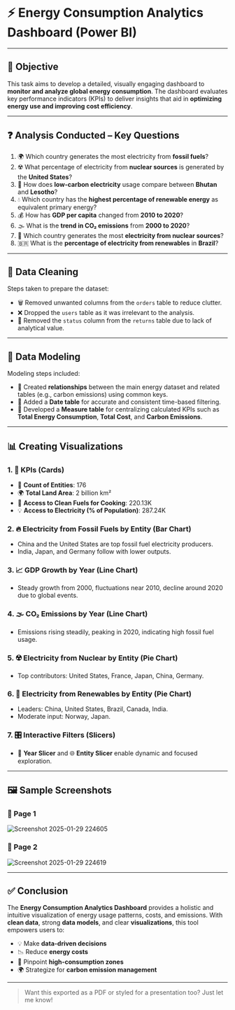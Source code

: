 # ⚡ Energy Consumption Analytics Dashboard (Power BI)

---

## 🎯 Objective  
This task aims to develop a detailed, visually engaging dashboard to **monitor and analyze global energy consumption**. The dashboard evaluates key performance indicators (KPIs) to deliver insights that aid in **optimizing energy use and improving cost efficiency**.

---

## ❓ Analysis Conducted – Key Questions

1. 🌍 Which country generates the most electricity from **fossil fuels**?  
2. ☢️ What percentage of electricity from **nuclear sources** is generated by the **United States**?  
3. 🌱 How does **low-carbon electricity** usage compare between **Bhutan** and **Lesotho**?  
4. 💧 Which country has the **highest percentage of renewable energy** as equivalent primary energy?  
5. 💰 How has **GDP per capita** changed from **2010 to 2020**?  
6. 🌫️ What is the **trend in CO₂ emissions** from **2000 to 2020**?  
7. 🔋 Which country generates the most **electricity from nuclear sources**?  
8. 🇧🇷 What is the **percentage of electricity from renewables** in **Brazil**?

---

## 🧹 Data Cleaning  
Steps taken to prepare the dataset:

- 🗑️ Removed unwanted columns from the `orders` table to reduce clutter.  
- ❌ Dropped the `users` table as it was irrelevant to the analysis.  
- 🚫 Removed the `status` column from the `returns` table due to lack of analytical value.

---

## 🔗 Data Modeling  
Modeling steps included:

- 🔄 Created **relationships** between the main energy dataset and related tables (e.g., carbon emissions) using common keys.  
- 📆 Added a **Date table** for accurate and consistent time-based filtering.  
- 📐 Developed a **Measure table** for centralizing calculated KPIs such as **Total Energy Consumption**, **Total Cost**, and **Carbon Emissions**.

---

## 📊 Creating Visualizations

### 1. 📌 **KPIs (Cards)**
- 🏢 **Count of Entities**: 176  
- 🌍 **Total Land Area**: 2 billion km²  
- 🍲 **Access to Clean Fuels for Cooking**: 220.13K  
- 💡 **Access to Electricity (% of Population)**: 287.24K

### 2. 🔥 **Electricity from Fossil Fuels by Entity (Bar Chart)**
- China and the United States are top fossil fuel electricity producers.  
- India, Japan, and Germany follow with lower outputs.

### 3. 📈 **GDP Growth by Year (Line Chart)**
- Steady growth from 2000, fluctuations near 2010, decline around 2020 due to global events.

### 4. 🌫️ **CO₂ Emissions by Year (Line Chart)**
- Emissions rising steadily, peaking in 2020, indicating high fossil fuel usage.

### 5. ☢️ **Electricity from Nuclear by Entity (Pie Chart)**
- Top contributors: United States, France, Japan, China, Germany.

### 6. 🌿 **Electricity from Renewables by Entity (Pie Chart)**
- Leaders: China, United States, Brazil, Canada, India.  
- Moderate input: Norway, Japan.

### 7. 🎛️ **Interactive Filters (Slicers)**
- 📆 **Year Slicer** and 🌐 **Entity Slicer** enable dynamic and focused exploration.

---

## 🖼️ Sample Screenshots

### 📄 Page 1  
![Screenshot 2025-01-29 224605](https://github.com/user-attachments/assets/9f7d6cdd-5dba-4ef3-8c04-0d6aa8d9931c)

### 📄 Page 2  
![Screenshot 2025-01-29 224619](https://github.com/user-attachments/assets/e10799d7-4bfd-4b60-b43f-99b51bf2dee3)

---

## ✅ Conclusion  
The **Energy Consumption Analytics Dashboard** provides a holistic and intuitive visualization of energy usage patterns, costs, and emissions. With **clean data**, strong **data models**, and clear **visualizations**, this tool empowers users to:

- 💡 Make **data-driven decisions**  
- 📉 Reduce **energy costs**  
- 🧭 Pinpoint **high-consumption zones**  
- 🌍 Strategize for **carbon emission management**

---

> Want this exported as a PDF or styled for a presentation too? Just let me know!
